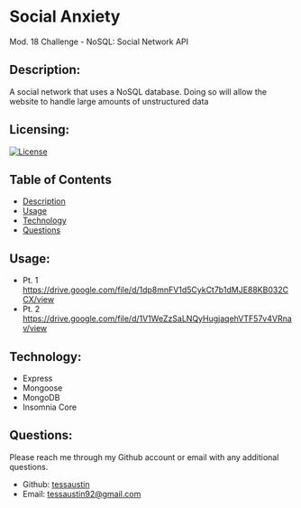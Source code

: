 # Social Anxiety
Mod. 18 Challenge - NoSQL: Social Network API

## Description:
A social network that uses a NoSQL database. Doing so will allow the website to handle large amounts of unstructured data

## Licensing:
[![License](https://img.shields.io/badge/License-isc-blue.svg)](https://shields.io)

## Table of Contents 
* [Description](#description)
* [Usage](#usage)
* [Technology](#technology)
* [Questions](#questions)

## Usage:
- Pt. 1 https://drive.google.com/file/d/1dp8mnFV1d5CykCt7b1dMJE88KB032CCX/view
- Pt. 2 https://drive.google.com/file/d/1V1WeZzSaLNQyHugjaqehVTF57v4VRnav/view


## Technology:
- Express
- Mongoose
- MongoDB
- Insomnia Core

## Questions:
Please reach me through my Github account or email with any additional questions.
- Github: [tessaustin](https://github.com/tessaustin)
- Email: tessaustin92@gmail.com 